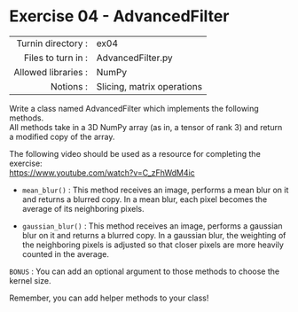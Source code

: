 # Exercise 04 - AdvancedFilter

|                         |                             |
| -----------------------:| --------------------------- |
|   Turnin directory :    |  ex04                       |
|   Files to turn in :    |  AdvancedFilter.py          |
|   Allowed libraries :   |  NumPy                      |
|   Notions :             |  Slicing, matrix operations |


Write a class named AdvancedFilter which implements the following methods.  
All methods take in a 3D NumPy array (as in, a tensor of rank 3) and return a modified copy of the array.

The following video should be used as a resource for completing the exercise:   
https://www.youtube.com/watch?v=C_zFhWdM4ic

* `mean_blur()` : This method receives an image, performs a mean blur on it and returns a blurred copy. In a mean blur, each pixel becomes the average of its neighboring pixels.

* `gaussian_blur()` : This method receives an image, performs a gaussian blur on it and returns a blurred copy. In a gaussian blur, the weighting of the neighboring pixels is adjusted so that closer pixels are more heavily counted in the average.

`BONUS` : You can add an optional argument to those methods to choose the kernel size.

Remember, you can add helper methods to your class!
